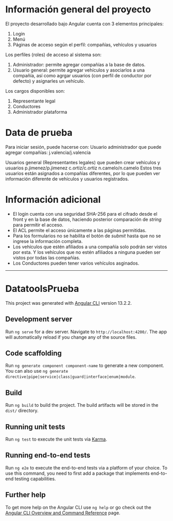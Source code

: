 # Información general del proyecto
El proyecto desarrollado bajo Angular cuenta con 3 elementos principales:
1. Login
2. Menú
3. Páginas de acceso según el perfil: compañías, vehículos y usuarios

Los perfiles (roles) de acceso al sistema son:
1. Administrador: permite agregar compañías a la base de datos.
2. Usuario general: permite agregar vehículos y asociarlos a una compañía, así como agrgar usuarios (con perfil de conductor por defecto) y asignarles un vehículo.

Los cargos disponibles son:
1. Representante legal
2. Conductores
3. Administrador plataforma

# Data de prueba
Para iniciar sesión, puede hacerse con:
Usuario administrador que puede agregar compañías:
j.valencia/j.valencia

Usuarios general (Representantes legales) que pueden crear vehículos y usuarios
p.jimenez/p.jimenez
c.ortiz/c.ortiz
n.camelo/n.camelo
Estos tres usuarios están asignados a compañías diferentes, por lo que pueden ver información diferente de vehículos y usuarios registrados.

# Información adicional
+ El login cuenta con una seguridad SHA-256 para el cifrado desde el front y en la base de datos, haciendo posterior comparación de _string_ para permitir el acceso.
+ El ACL permite el acceso únicamente a las páginas permitidas.
+ Para los formularios no se habilita el botón de _submit_ hasta que no se ingrese la información completa.
+ Los vehículos que estén afiliados a una compañía solo podrán ser vistos por esta. Y los vehículos que no estén afiliados a ninguna pueden ser vistos por todas las compañías.
+ Los Conductores pueden tener varios vehículos asginados.


*********************************************************************

# DatatoolsPrueba

This project was generated with [Angular CLI](https://github.com/angular/angular-cli) version 13.2.2.

## Development server

Run `ng serve` for a dev server. Navigate to `http://localhost:4200/`. The app will automatically reload if you change any of the source files.

## Code scaffolding

Run `ng generate component component-name` to generate a new component. You can also use `ng generate directive|pipe|service|class|guard|interface|enum|module`.

## Build

Run `ng build` to build the project. The build artifacts will be stored in the `dist/` directory.

## Running unit tests

Run `ng test` to execute the unit tests via [Karma](https://karma-runner.github.io).

## Running end-to-end tests

Run `ng e2e` to execute the end-to-end tests via a platform of your choice. To use this command, you need to first add a package that implements end-to-end testing capabilities.

## Further help

To get more help on the Angular CLI use `ng help` or go check out the [Angular CLI Overview and Command Reference](https://angular.io/cli) page.
